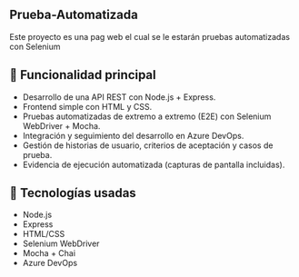 ## Prueba-Automatizada
Este proyecto es una pag web el cual se le estarán pruebas automatizadas con Selenium

## 📌 Funcionalidad principal

- Desarrollo de una API REST con Node.js + Express.
- Frontend simple con HTML y CSS.
- Pruebas automatizadas de extremo a extremo (E2E) con Selenium WebDriver + Mocha.
- Integración y seguimiento del desarrollo en Azure DevOps.
- Gestión de historias de usuario, criterios de aceptación y casos de prueba.
- Evidencia de ejecución automatizada (capturas de pantalla incluidas).

## 🚀 Tecnologías usadas

- Node.js
- Express
- HTML/CSS
- Selenium WebDriver
- Mocha + Chai
- Azure DevOps
